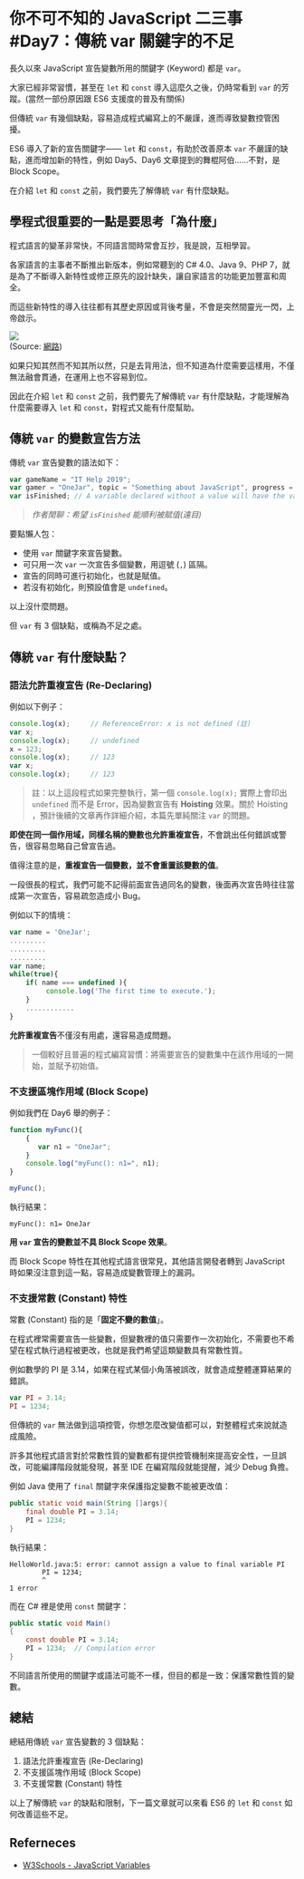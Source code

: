 # 你不可不知的 JavaScript 二三事#Day7：傳統 var 關鍵字的不足

長久以來 JavaScript 宣告變數所用的關鍵字 (Keyword) 都是 `var`。

大家已經非常習慣，甚至在 `let` 和 `const` 導入這麼久之後，仍時常看到 `var` 的芳蹤。(當然一部份原因跟 ES6 支援度的普及有關係)

但傳統 `var` 有幾個缺點，容易造成程式編寫上的不嚴謹，進而導致變數控管困擾。

ES6 導入了新的宣告關鍵字—— `let` 和 `const`，有助於改善原本 `var` 不嚴謹的缺點，進而增加新的特性，例如 Day5、Day6 文章提到的舞棍阿伯……不對，是 Block Scope。

在介紹 `let` 和 `const` 之前，我們要先了解傳統 `var` 有什麼缺點。

## 學程式很重要的一點是要思考「為什麼」

程式語言的變革非常快，不同語言間時常會互抄，我是說，互相學習。

各家語言的主事者不斷推出新版本，例如常聽到的 C# 4.0、Java 9、PHP 7，就是為了不斷導入新特性或修正原先的設計缺失，讓自家語言的功能更加豐富和周全。

而這些新特性的導入往往都有其歷史原因或背後考量，不會是突然間靈光一閃，上帝啟示。

![](https://i.imgur.com/TV7vGiN.png)  
(Source: [網路](https://images2017.cnblogs.com/blog/1001567/201708/1001567-20170820105857271-267973052.png))

如果只知其然而不知其所以然，只是去背用法，但不知道為什麼需要這樣用，不僅無法融會貫通，在運用上也不容易到位。

因此在介紹 `let` 和 `const` 之前，我們要先了解傳統 `var` 有什麼缺點，才能理解為什麼需要導入 `let` 和 `const`，對程式又能有什麼幫助。

## 傳統 `var` 的變數宣告方法

傳統 `var` 宣告變數的語法如下：

```js
var gameName = "IT Help 2019";
var gamer = "OneJar", topic = "Something about JavaScript", progress = 7;
var isFinished; // A variable declared without a value will have the value **undefined**.
```

> *作者閒聊：希望 `isFinished` 能順利被賦值(遠目)*

要點懶人包：
* 使用 `var` 關鍵字來宣告變數。
* 可只用一次 `var` 一次宣告多個變數，用逗號 (`,`) 區隔。
* 宣告的同時可進行初始化，也就是賦值。
* 若沒有初始化，則預設值會是 `undefined`。

以上沒什麼問題。

但 `var` 有 3 個缺點，或稱為不足之處。

## 傳統 `var` 有什麼缺點？


### 語法允許重複宣告 (Re-Declaring)

例如以下例子：

```js
console.log(x);     // ReferenceError: x is not defined (註)
var x;
console.log(x);     // undefined
x = 123;
console.log(x);     // 123
var x;
console.log(x);     // 123
```

> 註：以上這段程式如果完整執行，第一個 `console.log(x);` 實際上會印出 `undefined` 而不是 Error，因為變數宣告有 **Hoisting** 效果。關於 Hoisting ，預計後續的文章再作詳細介紹，本篇先單純關注 `var` 的問題。

**即使在同一個作用域，同樣名稱的變數也允許重複宣告**，不會跳出任何錯誤或警告，很容易忽略自己曾宣告過。

值得注意的是，**重複宣告一個變數，並不會重置該變數的值**。

一段很長的程式，我們可能不記得前面宣告過同名的變數，後面再次宣告時往往當成第一次宣告，容易疏忽造成小 Bug。

例如以下的情境：

```js
var name = 'OneJar';
.........
.........
.........
var name;
while(true){
    if( name === undefined ){
	     console.log('The first time to execute.');
	}
	............
}
```

**允許重複宣告**不僅沒有用處，還容易造成問題。
 
> 一個較好且普遍的程式編寫習慣：將需要宣告的變數集中在該作用域的一開始，並賦予初始值。



### 不支援區塊作用域 (Block Scope)

例如我們在 Day6 舉的例子：

```js
function myFunc(){
    {
       var n1 = "OneJar";
    }
    console.log("myFunc(): n1=", n1);
}

myFunc();
```

執行結果：

```
myFunc(): n1= OneJar
```

**用 `var` 宣告的變數並不具 Block Scope 效果**。

而 Block Scope 特性在其他程式語言很常見，其他語言開發者轉到 JavaScript 時如果沒注意到這一點，容易造成變數管理上的漏洞。



### 不支援常數 (Constant) 特性

常數 (Constant) 指的是「**固定不變的數值**」。

在程式裡常需要宣告一些變數，但變數裡的值只需要作一次初始化，不需要也不希望在程式執行過程被更改，也就是我們希望這類變數具有常數性質。

例如數學的 PI 是 3.14，如果在程式某個小角落被誤改，就會造成整體運算結果的錯誤。

```js
var PI = 3.14;
PI = 1234;
```

但傳統的 `var` 無法做到這項控管，你想怎麼改變值都可以，對整體程式來說就造成風險。

許多其他程式語言對於常數性質的變數都有提供控管機制來提高安全性，一旦誤改，可能編譯階段就能發現，甚至 IDE 在編寫階段就能提醒，減少 Debug 負擔。

例如 Java 使用了 `final` 關鍵字來保護指定變數不能被更改值：

```java
public static void main(String []args){
    final double PI = 3.14;
    PI = 1234;
}
```

執行結果：

```
HelloWorld.java:5: error: cannot assign a value to final variable PI
        PI = 1234;
        ^
1 error
```

而在 C# 裡是使用 `const` 關鍵字：

```c#
public static void Main()
{
	const double PI = 3.14;
	PI = 1234;  // Compilation error
}
```

不同語言所使用的關鍵字或語法可能不一樣，但目的都是一致：保護常數性質的變數。

## 總結
總結用傳統 `var` 宣告變數的 3 個缺點：
1. 語法允許重複宣告 (Re-Declaring)
2. 不支援區塊作用域 (Block Scope)
3. 不支援常數 (Constant) 特性

以上了解傳統 `var` 的缺點和限制，下一篇文章就可以來看 ES6 的 `let` 和 `const` 如何改善這些不足。

## Referneces
* [W3Schools - JavaScript Variables](https://www.w3schools.com/js/js_variables.asp)
